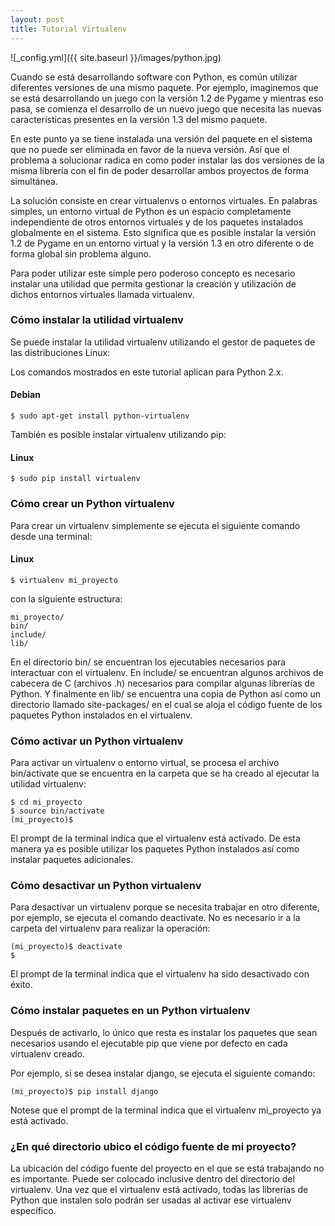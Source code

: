 ```yaml
---
layout: post
title: Tutorial Virtualenv
---
```

![_config.yml]({{ site.baseurl }}/images/python.jpg)

Cuando se está desarrollando software con Python, es común utilizar diferentes versiones de una mismo paquete. Por ejemplo, imaginemos que se está desarrollando un juego con la versión 1.2 de Pygame y mientras eso pasa, se comienza el desarrollo de un nuevo juego que necesita las nuevas características presentes en la versión 1.3 del mismo paquete.

En este punto ya se tiene instalada una versión del paquete en el sistema que no puede ser eliminada en favor de la nueva versión. Así que el problema a solucionar radica en como poder instalar las dos versiones de la misma librería con el fin de poder desarrollar ambos proyectos de forma simultánea.

La solución consiste en crear virtualenvs o entornos virtuales. En palabras simples, un entorno virtual de Python es un espacio completamente independiente de otros entornos virtuales y de los paquetes instalados globalmente en el sistema. Esto significa que es posible instalar la versión 1.2 de Pygame en un entorno virtual y la versión 1.3 en otro diferente o de forma global sin problema alguno.

Para poder utilizar este simple pero poderoso concepto es necesario instalar una utilidad que permita gestionar la creación y utilización de dichos entornos virtuales llamada virtualenv.

### Cómo instalar la utilidad virtualenv

Se puede instalar la utilidad virtualenv utilizando el gestor de paquetes de las distribuciones Linux:

Los comandos mostrados en este tutorial aplican para Python 2.x.

#### Debian
~~~
$ sudo apt-get install python-virtualenv
~~~

También es posible instalar virtualenv utilizando pip:

#### Linux
~~~
$ sudo pip install virtualenv
~~~

### Cómo crear un Python virtualenv

Para crear un virtualenv simplemente se ejecuta el siguiente comando desde una terminal:

#### Linux
~~~
$ virtualenv mi_proyecto
~~~

con la siguiente estructura:

~~~
mi_proyecto/
bin/
include/
lib/
~~~

En el directorio bin/ se encuentran los ejecutables necesarios para interactuar con el virtualenv. En include/ se encuentran algunos archivos de cabecera de C (archivos .h) necesarios para compilar algunas librerías de Python. Y finalmente en lib/ se encuentra una copia de Python así como un directorio llamado site-packages/ en el cual se aloja el código fuente de los paquetes Python instalados en el virtualenv.

### Cómo activar un Python virtualenv

Para activar un virtualenv o entorno virtual, se procesa el archivo bin/activate que se encuentra en la carpeta que se ha creado al ejecutar la utilidad virtualenv:

~~~
$ cd mi_proyecto
$ source bin/activate
(mi_proyecto)$
~~~

El prompt de la terminal indica que el virtualenv está activado. De esta manera ya es posible utilizar los paquetes Python instalados así como instalar paquetes adicionales.

### Cómo desactivar un Python virtualenv

Para desactivar un virtualenv porque se necesita trabajar en otro diferente, por ejemplo, se ejecuta el comando deactivate. No es necesario ir a la carpeta del virtualenv para realizar la operación:

~~~
(mi_proyecto)$ deactivate
$
~~~

El prompt de la terminal indica que el virtualenv ha sido desactivado con éxito.

### Cómo instalar paquetes en un Python virtualenv

Después de activarlo, lo único que resta es instalar los paquetes que sean necesarios usando el ejecutable pip que viene por defecto en cada virtualenv creado.

Por ejemplo, si se desea instalar django, se ejecuta el siguiente comando:

~~~
(mi_proyecto)$ pip install django
~~~

Notese que el prompt de la terminal indica que el virtualenv mi_proyecto ya está activado.

### ¿En qué directorio ubico el código fuente de mi proyecto?

La ubicación del código fuente del proyecto en el que se está trabajando no es importante. Puede ser colocado inclusive dentro del directorio del virtualenv. Una vez que el virtualenv está activado, todas las librerías de Python que instalen solo podrán ser usadas al activar ese virtualenv específico.

